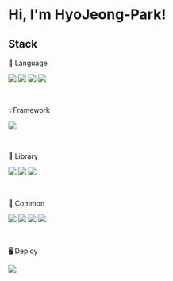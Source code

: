 # Hi, I'm HyoJeong-Park!


## Stack
📄 Language

<a href='#'><img src="https://img.shields.io/badge/JavaScript-F7DF1E?style=for-the-badge&logo=javascript&logoColor=black"></a>
<a href='#'><img src="https://img.shields.io/badge/typescript-3178C6?style=for-the-badge&logo=typescript&logoColor=white"></a>
<a href='#'><img src="https://img.shields.io/badge/HTML5-E34F26?style=for-the-badge&logo=HTML5&logoColor=white"></a>
<a href='#'><img src="https://img.shields.io/badge/CSS3-1572B6?style=for-the-badge&logo=css3&logoColor=white"></a>

<br />

💡Framework

<a href='#'><img src="https://img.shields.io/badge/react-61DAFB?style=for-the-badge&logo=react&logoColor=black"></a>

<br />

📒 Library

<a href='#'><img src="https://img.shields.io/badge/styledcomponents-DB7093?style=for-the-badge&logo=styledcomponents&logoColor=white"></a>
<a href='#'><img src="https://img.shields.io/badge/tailwindcss-06B6D4?style=for-the-badge&logo=tailwindcss&logoColor=white"></a>
<a href='#'><img src="https://img.shields.io/badge/reactrouter-CA4245?style=for-the-badge&logo=reactrouter&logoColor=white"></a>

<br />

📮 Common

<a href='#'><img src="https://img.shields.io/badge/github-181717?style=for-the-badge&logo=github&logoColor=white"></a>
<a href='#'><img src="https://img.shields.io/badge/discord-5865F2?style=for-the-badge&logo=discord&logoColor=white"></a>
<a href='#'><img src="https://img.shields.io/badge/notion-000000?style=for-the-badge&logo=notion&logoColor=white"></a>
<a href='#'><img src="https://img.shields.io/badge/figma-F24E1E?style=for-the-badge&logo=figma&logoColor=white"></a>

<br />

🖥️ Deploy

<a href='#'><img src="https://img.shields.io/badge/netlify-00C7B7?style=for-the-badge&logo=netlify&logoColor=white"></a>

